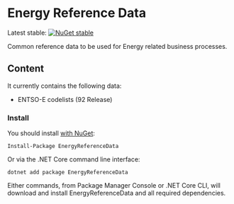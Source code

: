 # Energy Reference Data

Latest stable: [![NuGet stable](https://img.shields.io/nuget/v/EnergyReferenceData.svg?style=flat-square)](https://www.nuget.org/packages/EnergyReferenceData)

Common reference data to be used for Energy related business processes.

## Content

It currently contains the following data:
-  ENTSO-E codelists (92 Release)

### Install

You should install [with NuGet](https://www.nuget.org/packages/EnergyReferenceData):

```
Install-Package EnergyReferenceData
```

Or via the .NET Core command line interface:

```
dotnet add package EnergyReferenceData
```

Either commands, from Package Manager Console or .NET Core CLI, will download and install EnergyReferenceData and all required dependencies.

